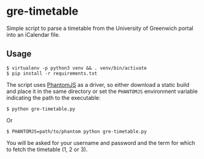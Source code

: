 # gre-timetable

Simple script to parse a timetable from the University of Greenwich portal into
an iCalendar file.

## Usage

```
$ virtualenv -p python3 venv && . venv/bin/activate
$ pip install -r requirements.txt
```

The script uses [PhantomJS](http://phantomjs.org/) as a driver, so either
download a static build and place it in the same directory or set the
`PHANTOMJS` environment variable indicating the path to the executable:

```
$ python gre-timetable.py
```

Or

```
$ PHANTOMJS=path/to/phantom python gre-timetable.py
```

You will be asked for your username and password and the term for which to fetch
the timetable (1, 2 or 3).
